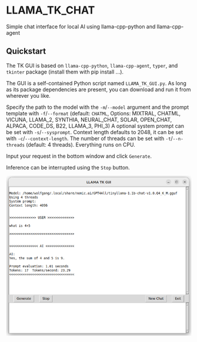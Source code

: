 # LLAMA_TK_CHAT
Simple chat interface for local AI using llama-cpp-python and llama-cpp-agent

## Quickstart

The TK GUI is based on `llama-cpp-python`, `llama-cpp-agent`, `typer`, and `tkinter` package
(install them with pip install ...).

The GUI is a self-contained Python script named `LLAMA_TK_GUI.py`. As long as
its package dependencies are present, you can download and run it from wherever you like.

Specify the path to the model with the `-m`/`--model` argument and the prompt template with `-f`/`--format` (default: `CHATML`, Options: MIXTRAL, CHATML, VICUNA, LLAMA_2, SYNTHIA, NEURAL_CHAT, SOLAR, OPEN_CHAT, ALPACA, CODE_DS, B22, LLAMA_3, PHI_3)
A optional system prompt can be set with `-s`/`--sysprompt`.
Context length defaults to 2048, it can be set with `-c`/`--context-length`. The number of threads can be set with `-t`/`--n-threads` (default: 4 threads).
Everything runs on CPU.

Input your request in the bottom window and click ```Generate```.

Inference can be interrupted using the ``Stop`` button.

<img src="LLAMA_TK_GUI.png" width="600"/> 





